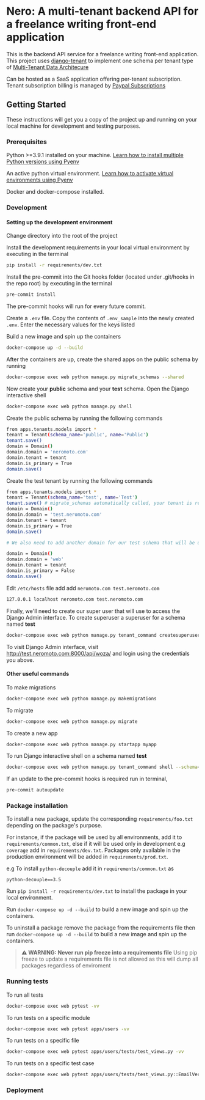 # Nero: A multi-tenant backend API for a freelance writing front-end application

This is the backend API service for a freelance writing front-end application. This project uses [django-tenant](https://django-tenants.readthedocs.io/en/latest/) to implement one schema per tenant type of [Multi-Tenant Data Architecure](https://docs.microsoft.com/en-us/azure/sql-database/saas-tenancy-app-design-patterns)

Can be hosted as a SaaS application offering per-tenant subscription. Tenant subscription billing is managed by [Paypal Subscriptions](https://developer.paypal.com/docs/subscriptions/)

## Getting Started

These instructions will get you a copy of the project up and running on your local machine for development and testing purposes.

### Prerequisites

Python >=3.9.1 installed on your machine. [Learn how to install multiple Python versions using Pyenv](https://realpython.com/intro-to-pyenv/)

An active python virtual environment. [Learn how to activate virtual environments using Pyenv](https://realpython.com/intro-to-pyenv/#virtual-environments-and-pyenv)

Docker and docker-compose installed.

### Development

#### Setting up the development environment

Change directory into the root of the project

Install the development requirements in your local virtual environment by executing in the terminal

```sh
pip install -r requirements/dev.txt
```

Install the pre-commit into the Git hooks folder (located under .git/hooks in the repo root) by executing in the terminal

```sh
pre-commit install
```

The pre-commit hooks will run for every future commit.

Create a `.env` file. Copy the contents of `.env_sample` into the newly created `.env`. Enter
the necessary values for the keys listed

Build a new image and spin up the containers

```sh
docker-compose up -d --build
```

After the containers are up, create the shared apps on the public schema by running

```sh
docker-compose exec web python manage.py migrate_schemas --shared
```

Now create your **public** schema and your **test** schema. Open the Django interactive shell

```sh
docker-compose exec web python manage.py shell
```

Create the public schema by running the following commands

```sh
from apps.tenants.models import *
tenant = Tenant(schema_name='public', name='Public')
tenant.save()
domain = Domain()
domain.domain = 'neromoto.com'
domain.tenant = tenant
domain.is_primary = True
domain.save()
```

Create the test tenant by running the following commands

```sh
from apps.tenants.models import *
tenant = Tenant(schema_name='test', name='Test')
tenant.save() # migrate_schemas automatically called, your tenant is ready to be used!
domain = Domain()
domain.domain = 'test.neromoto.com'
domain.tenant = tenant
domain.is_primary = True
domain.save()

# We also need to add another domain for our test schema that will be used locally when sending asynchronous emails with celery

domain = Domain()
domain.domain = 'web'
domain.tenant = tenant
domain.is_primary = False
domain.save()
```

Edit `/etc/hosts` file add add `neromoto.com test.neromoto.com`

```sh
127.0.0.1 localhost neromoto.com test.neromoto.com
```

Finally, we'll need to create our super user that will use to access the Django Admin interface. To create superuser a superuser for a schema named **test**

```sh
docker-compose exec web python manage.py tenant_command createsuperuser --schema=test
```

To visit Django Admin interface, visit <http://test.neromoto.com:8000/api/woza/> and login using
the credentials you above.

#### Other useful commands

To make migrations

```sh
docker-compose exec web python manage.py makemigrations
```

To migrate

```sh
docker-compose exec web python manage.py migrate
```

To create a new app

```sh
docker-compose exec web python manage.py startapp myapp
```

To run Django interactive shell on a schema named **test**

```sh
docker-compose exec web python manage.py tenant_command shell --schema=test
```

If an update to the pre-commit hooks is required run in terminal,

```sh
pre-commit autoupdate
```

### Package installation

To install a new package, update the corresponding `requirements/foo.txt` depending on the package's purpose.

For instance, if the package will be used by all environments, add it to `requirements/common.txt`, else if it will be used only in development e.g `coverage` add in `requirements/dev.txt`. Packages only available in the production environment will be added in `requirements/prod.txt`.

e.g To install `python-decouple` add it in `requirements/common.txt` as

```text
python-decouple==3.5
```

Run `pip install -r requirements/dev.txt` to install the package in your local environment.

Run `docker-compose up -d --build` to build a new image and spin up the containers.

To uninstall a package remove the package from the requirements file then run `docker-compose up -d --build` to build a new image and spin up the containers.

> **⚠ WARNING: Never run pip freeze into a requirements file**
> Using pip freeze to update a requirements file is not allowed as this will dump all packages regardless of enviroment

### Running tests

To run all tests

```sh
docker-compose exec web pytest -vv
```

To run tests on a specific module

```sh
docker-compose exec web pytest apps/users -vv
```

To run tests on a specific file

```sh
docker-compose exec web pytest apps/users/tests/test_views.py -vv
```

To run tests on a specific test case

```sh
docker-compose exec web pytest apps/users/tests/test_views.py::EmailVerificationEndTestCase -vv
```

### Deployment
